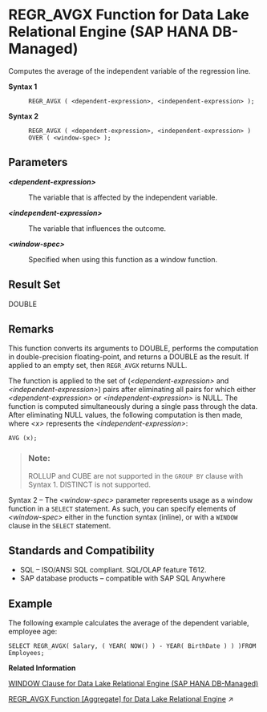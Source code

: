<!-- loioaf6ea1317edd434a93f5bcece6597333 -->

# REGR\_AVGX Function for Data Lake Relational Engine \(SAP HANA DB-Managed\)

Computes the average of the independent variable of the regression line.




<dl>
<dt><b>

Syntax 1

</b></dt>
<dd>

```
REGR_AVGX ( <dependent-expression>, <independent-expression> );
```



</dd><dt><b>

Syntax 2

</b></dt>
<dd>

```
REGR_AVGX ( <dependent-expression>, <independent-expression> )
OVER ( <window-spec> );
```



</dd>
</dl>



<a name="loioaf6ea1317edd434a93f5bcece6597333__section_unf_lk5_vrb"/>

## Parameters


<dl>
<dt><b>

*<dependent-expression\>*

</b></dt>
<dd>

The variable that is affected by the independent variable.



</dd><dt><b>

*<independent-expression\>*

</b></dt>
<dd>

The variable that influences the outcome.



</dd><dt><b>

*<window-spec\>*

</b></dt>
<dd>

Specified when using this function as a window function.



</dd>
</dl>



<a name="loioaf6ea1317edd434a93f5bcece6597333__section_od4_lk5_vrb"/>

## Result Set

DOUBLE



<a name="loioaf6ea1317edd434a93f5bcece6597333__section_tbd_mk5_vrb"/>

## Remarks

This function converts its arguments to DOUBLE, performs the computation in double-precision floating-point, and returns a DOUBLE as the result. If applied to an empty set, then `REGR_AVGX` returns NULL.

The function is applied to the set of \(*<dependent-expression\>* and *<independent-expression\>*\) pairs after eliminating all pairs for which either *<dependent-expression\>* or *<independent-expression\>* is NULL. The function is computed simultaneously during a single pass through the data. After eliminating NULL values, the following computation is then made, where *<x\>* represents the *<independent-expression\>*:

```
AVG (x);
```

> ### Note:  
> ROLLUP and CUBE are not supported in the `GROUP BY` clause with Syntax 1. DISTINCT is not supported.

Syntax 2 – The *<window-spec\>* parameter represents usage as a window function in a `SELECT` statement. As such, you can specify elements of *<window-spec\>* either in the function syntax \(inline\), or with a `WINDOW` clause in the `SELECT` statement.



<a name="loioaf6ea1317edd434a93f5bcece6597333__section_znr_mk5_vrb"/>

## Standards and Compatibility

-   SQL – ISO/ANSI SQL compliant. SQL/OLAP feature T612.
-   SAP database products – compatible with SAP SQL Anywhere



<a name="loioaf6ea1317edd434a93f5bcece6597333__section_tlf_nk5_vrb"/>

## Example

The following example calculates the average of the dependent variable, employee age:

```
SELECT REGR_AVGX( Salary, ( YEAR( NOW() ) - YEAR( BirthDate ) ) )FROM Employees;
```

**Related Information**  


[WINDOW Clause for Data Lake Relational Engine \(SAP HANA DB-Managed\)](../030-sql-statements/window-clause-for-data-lake-relational-engine-sap-hana-db-managed-c83b61b.md "Defines all or part of a window for use with window functions such as AVG and RANK in a SELECT statement.")

[REGR_AVGX Function \[Aggregate\] for Data Lake Relational Engine](https://help.sap.com/viewer/19b3964099384f178ad08f2d348232a9/2024_1_QRC/en-US/a573b70d84f21015a55f85bddd70d598.html "Computes the average of the independent variable of the regression line.") :arrow_upper_right:

